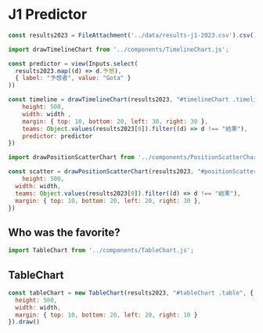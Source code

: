 # J1 Predictor

```js
const results2023 = FileAttachment('../data/results-j1-2023.csv').csv()
```

```js
import drawTimelineChart from '../components/TimelineChart.js';
```

```js
const predictor = view(Inputs.select(
  results2023.map((d) => d.予想),
  { label: "予想者", value: "Gota" }
))
```


```js
const timeline = drawTimelineChart(results2023, "#timelineChart .timeline", {
    height: 500,
    width: width ,
    margin: { top: 10, bottom: 20, left: 30, right: 30 },
    teams: Object.values(results2023[0]).filter((d) => d !== "結果"),
    predictor: predictor
})
```

```js
import drawPositionScatterChart from '../components/PositionScatterChart.js';
```


```js
const scatter = drawPositionScatterChart(results2023, "#positionScatter .chart", {
    height: 500,
  width: width,
  teams: Object.values(results2023[0]).filter((d) => d !== "結果"),
  margin: { top: 10, bottom: 20, left: 20, right: 30 },
})
```


<div id="timelineChart">
    <div class="timeline card"></div>
</div>


## Who was the favorite?

<div id="positionScatter">
    <div class="chart card"></div>
</div>


```js
import TableChart from '../components/TableChart.js';
```

## TableChart

```js
const tableChart = new TableChart(results2023, "#tableChart .table", {
  height: 500,
  width: width,
  margin: { top: 10, bottom: 20, left: 20, right: 10 }
}).draw()
```

<div id="tableChart">
    <div class="table card"></div>
</div>
